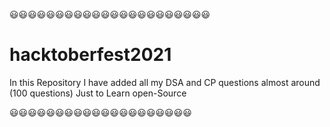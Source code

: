 😃😃😃😃😃😃😃😃😃😃😃😃😃😃😃😃😃😃😃😃😃😃
# hacktoberfest2021

In this Repository I have added all my DSA and CP questions almost around (100 questions) 
Just to Learn open-Source 


😃😃😃😃😃😃😃😃😃😃😃😃😃😃😃😃😃😃😃😃
